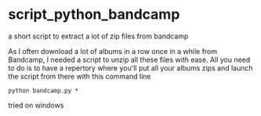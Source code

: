 # script_python_bandcamp
a short script to extract a lot of zip files from bandcamp

As I often download a lot of albums in a row once in a while from Bandcamp, I needed a script to unzip all these files with ease.
All you need to do is to have a repertory where you'll put all your albums zips and launch the script from there with this command line

```python bandcamp.py *```

tried on windows
